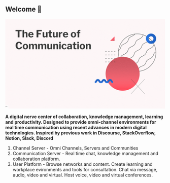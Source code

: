 ## Welcome 👋
![Intro](/profile/FoC2.gif)

**A digital nerve center of collaboration, knowledge management, learning and productivity. Designed to provide omni-channel environments for real time communication using recent advances in modern digital technologies. Inspired by previous work in Discourse, StackOverflow, Notion, Slack, Discord**

 1. Channel Server - Omni Channels, Servers and Communities 
 2. Communication Server - Real time chat, knowledge management and collaboration platform.
 3. User Platform - Browse networks and content. Create learning and workplace evironments and tools for consultation. Chat via message, audio, video and virtual. Host voice, video and virtual conferences. 